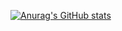 [![Anurag's GitHub stats](https://github-readme-stats.vercel.app/api?username=H-Ghadirian&count_private=true&hide=stars&show_icons=true&theme=tokyonight)](https://github.com/anuraghazra/github-readme-stats)
